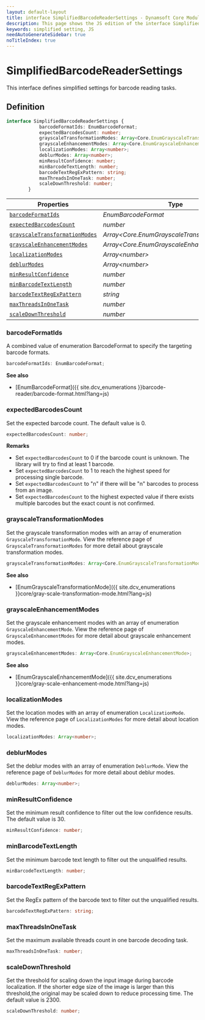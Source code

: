 ```yaml
---
layout: default-layout
title: interface SimplifiedBarcodeReaderSettings - Dynamsoft Core Module JS Edition API Reference
description: This page shows the JS edition of the interface SimplifiedBarcodeReaderSettings in Dynamsoft DBR Module.
keywords: simplified setting, JS
needAutoGenerateSidebar: true
noTitleIndex: true
---
```


# SimplifiedBarcodeReaderSettings

This interface defines simplified settings for barcode reading tasks.

## Definition

```ts
interface SimplifiedBarcodeReaderSettings {
            barcodeFormatIds: EnumBarcodeFormat;
            expectedBarcodesCount: number;
            grayscaleTransformationModes: Array<Core.EnumGrayscaleTransformationMode>;
            grayscaleEnhancementModes: Array<Core.EnumGrayscaleEnhancementMode>; 
            localizationModes: Array<number>;
            deblurModes: Array<number>;
            minResultConfidence: number;
            minBarcodeTextLength: number;
            barcodeTextRegExPattern: string;
            maxThreadsInOneTask: number;
            scaleDownThreshold: number;
        }
```

| Properties               | Type |
|----------------------|-------------|
| [`barcodeFormatIds`](#barcodeformatids) | *EnumBarcodeFormat* |
| [`expectedBarcodesCount`](#expectedbarcodescount) | *number* |
| [`grayscaleTransformationModes`](#grayscaletransformationmodes) | *Array\<Core.EnumGrayscaleTransformationMode>* |
| [`grayscaleEnhancementModes`](#grayscaleenhancementmodes) | *Array\<Core.EnumGrayscaleEnhancementMode>* |
| [`localizationModes`](#localizationmodes) | *Array\<number>* |
| [`deblurModes`](#deblurmodes) | *Array\<number>* |
| [`minResultConfidence`](#minresultconfidence) | *number* |
| [`minBarcodeTextLength`](#minbarcodetextlength) | *number* |
| [`barcodeTextRegExPattern`](#barcodetextregexpattern) | *string* |
| [`maxThreadsInOneTask`](#maxthreadsinonetask) | *number* |
| [`scaleDownThreshold`](#scaledownthreshold) | *number* |

### barcodeFormatIds

A combined value of enumeration BarcodeFormat to specify the targeting barcode formats.

```typescript
barcodeFormatIds: EnumBarcodeFormat;
```

**See also**

* [EnumBarcodeFormat]({{ site.dcv_enumerations }}barcode-reader/barcode-format.html?lang=js)

### expectedBarcodesCount

Set the expected barcode count. The default value is 0.

```typescript
expectedBarcodesCount: number;
```

**Remarks**

* Set `expectedBarcodesCount` to 0 if the barcode count is unknown. The library will try to find at least 1 barcode.
* Set `expectedBarcodesCount` to 1 to reach the highest speed for processing single barcode.
* Set `expectedBarcodesCount` to "n" if there will be "n" barcodes to process from an image.
* Set `expectedBarcodesCount` to the highest expected value if there exists multiple barcodes but the exact count is not confirmed.

### grayscaleTransformationModes

Set the grayscale transformation modes with an array of enumeration `GrayscaleTransformationMode`. View the reference page of `GrayscaleTransformationModes` for more detail about grayscale transformation modes.

```typescript
grayscaleTransformationModes: Array<Core.EnumGrayscaleTransformationMode>;
```

**See also**

* [EnumGrayscaleTransformationMode]({{ site.dcv_enumerations }}core/gray-scale-transformation-mode.html?lang=js)

### grayscaleEnhancementModes

Set the grayscale enhancement modes with an array of enumeration `GrayscaleEnhancementMode`. View the reference page of `GrayscaleEnhancementModes` for more detail about grayscale enhancement modes.

```typescript
grayscaleEnhancementModes: Array<Core.EnumGrayscaleEnhancementMode>; 
```

**See also**

* [EnumGrayscaleEnhancementMode]({{ site.dcv_enumerations }}core/gray-scale-enhancement-mode.html?lang=js)

### localizationModes

Set the location modes with an array of enumeration `LocalizationMode`. View the reference page of `LocalizationModes` for more detail about location modes.

```typescript
localizationModes: Array<number>;
```

### deblurModes

Set the deblur modes with an array of enumeration `DeblurMode`. View the reference page of `DeblurModes` for more detail about deblur modes.

```typescript
deblurModes: Array<number>;
```

### minResultConfidence

Set the minimum result confidence to filter out the low confidence results. The default value is 30.

```typescript
minResultConfidence: number;
```

### minBarcodeTextLength

Set the minimum barcode text length to filter out the unqualified results.

```typescript
minBarcodeTextLength: number;
```

### barcodeTextRegExPattern

Set the RegEx pattern of the barcode text to filter out the unqualified results.

```typescript
barcodeTextRegExPattern: string;
```

### maxThreadsInOneTask

Set the maximum available threads count in one barcode decoding task.

```typescript
maxThreadsInOneTask: number;
```

### scaleDownThreshold

Set the threshold for scaling down the input image during barcode localization. If the shorter edge size of the image is larger than this threshold,the original may be scaled down to reduce processing time. The default value is 2300.

```typescript
scaleDownThreshold: number;
```
